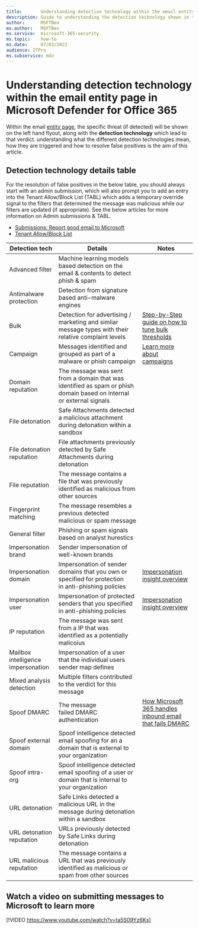 ```yaml
---
title:       Understanding detection technology within the email entity page in Microsoft Defender for Office 365
description: Guide to understanding the detection technology shown in the email entity page within Microsoft Defender for Office 365
author:      MSFTBen
ms.author:   MSFTBen 
ms.service:  microsoft-365-security
ms.topic:    how-to
ms.date:     07/03/2023
audience: ITPro
ms.subservice: mdo
---
```


# Understanding detection technology within the email entity page in Microsoft Defender for Office 365

Within the email [entity page](/microsoft-365/security/office-365-security/mdo-email-entity-page), the specific threat (if detected) will be shown on the left hand flyout, along with the **detection technology** which lead to that verdict. understanding what the different detection technologies mean, how they are triggered and how to resolve false positives is the aim of this article.

## Detection technology details table

For the resolution of false positives in the below table, you should always start with an admin submission, which will also prompt you to add an entry into the Tenant Allow/Block List (TABL) which adds a temporary override signal to the filters that determined the message was malicious while our filters are updated (if appropriate). See the below articles for more information on Admin submissions & TABL.

- [Submissions: Report good email to Microsoft](https://learn.microsoft.com/microsoft-365/security/office-365-security/submissions-admin#report-good-email-to-microsoft)
- [Tenant Allow/Block List](https://learn.microsoft.com/microsoft-365/security/office-365-security/tenant-allow-block-list-about#allow-entries-in-the-tenant-allowblock-list)

|Detection tech|Details|Notes|
| -------- | -------- | -------- |
|Advanced filter|Machine learning models based detection on the email & contents to detect phish & spam|
|Antimalware protection|Detection from signature based anti-malware engines||
|Bulk|Detection for advertising / marketing and simliar message types with their relative complaint levels|[Step-by-Step guide on how to tune bulk thresholds](/microsoft-365/security/office-365-security/step-by-step-guides/tune-bulk-mail-filtering-walkthrough)|
|Campaign|Messages identified and grouped as part of a malware or phish campaign|[Learn more about campaigns](https://learn.microsoft.com/microsoft-365/security/office-365-security/step-by-step-guides/track-and-respond-to-emerging-threats-with-campaigns)|
|Domain reputation|The message was sent from a domain that was identified as spam or phish domain based on internal or external signals||
|File detonation|Safe Attachments detected a malicious attachment during detonation within a sandbox||
|File detonation reputation|File attachments previously detected by Safe Attachments during detonation||
|File reputation|The message contains a file that was previously identified as malicious from other sources||
|Fingerprint matching|The message resembles a previous detected malicious or spam message||
|General filter|Phishing or spam signals based on analyst hurestics||
|Impersonation brand|Sender impersonation of well-known brands||
|Impersonation domain|Impersonation of sender domains that you own or specified for protection in anti-phishing policies|[Impersonation insight overview](https://learn.microsoft.com/microsoft-365/security/office-365-security/anti-phishing-mdo-impersonation-insight)|
|Impersonation user|Impersonation of protected senders that you specified in anti-phishing policies|[Impersonation insight overview](https://learn.microsoft.com/microsoft-365/security/office-365-security/anti-phishing-mdo-impersonation-insight)|
|IP reputation|The message was sent from a IP that was identified as a potentially malicoius||
|Mailbox intelligence impersonation|Impersonation of a user that the individual users sender map defines||
|Mixed analysis detection|Multiple filters contributed to the verdict for this message||
|Spoof DMARC|The message failed DMARC authentication|[How Microsoft 365 handles inbound email that fails DMARC](https://learn.microsoft.com/microsoft-365/security/office-365-security/email-authentication-dmarc-configure#how-microsoft-365-handles-inbound-email-that-fails-dmarc)|
|Spoof external domain|Spoof intelligence detected email spoofing for an a domain that is external to your organization||
|Spoof intra-org|Spoof intelligence detected email spoofing of a user or domain that is internal to your organization||
|URL detonation|Safe Links detected a malicious URL in the message during detonation within a sandbox||
|URL detonation reputation|URLs previously detected by Safe Links during detonation||
|URL malicious reputation|The message contains a URL that was previously identified as malicious or spam from other sources||

## Watch a video on submitting messages to Microsoft to learn more
[!VIDEO https://www.youtube.com/watch?v=ta5S09Yz6Ks]
